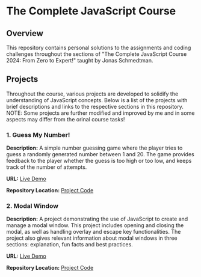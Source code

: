 # The Complete JavaScript Course

## Overview 

This repository contains personal solutions to the assignments and coding challenges throughout the sections of "The Complete JavaScript Course 2024: From Zero to Expert!" taught by Jonas Schmedtman.

## Projects

Throughout the course, various projects are developed to solidify the understanding of JavaScript concepts. Below is a list of the projects with brief descriptions and links to the respective sections in this repository. 
NOTE: Some projects are further modified and improved by me and in some aspects may differ from the orinal course tasks!

### 1. Guess My Number!

**Description:** A simple number guessing game where the player tries to guess a randomly generated number between 1 and 20. The game provides feedback to the player whether the guess is too high or too low, and keeps track of the number of attempts.

**URL:** [Live Demo](https://st-atanasov-guess-my-number.vercel.app)

**Repository Location:** [Project Code](https://github.com/CoolShadow1/The_Complete_JavaScript_Course/tree/main/05.%20DOM%20and%20Events%20Fundamentals/Projects/%231%20Guess%20My%20Number)

### 2. Modal Window

**Description:** A project demonstrating the use of JavaScript to create and manage a modal window. This project includes opening and closing the modal, as well as handling overlay and escape key functionalities. The project also gives relevant information about modal windows in three sections: explanation, fun facts and best practices.

**URL:** [Live Demo](https://modal-windows.vercel.app/)

**Repository Location:** [Project Code](https://github.com/CoolShadow1/The_Complete_JavaScript_Course/tree/main/05.%20DOM%20and%20Events%20Fundamentals/Projects/%232%20Modal%20Windows)
<!--
### 3. Pig Game

**Description:** An interactive two-player dice game where players take turns to roll a die. Players can hold their score or risk rolling again to accumulate points, but rolling a one loses the turn and points for that round.

**URL:** [Live Demo](#)

**Repository Location:** [Project Code](#)

### 4. Bankist

**Description:** A simplified online banking application that includes functionalities such as login, money transfers, loan requests, and account closures. This project emphasizes DOM manipulation and event handling.

**URL:** [Live Demo](#)

**Repository Location:** [Project Code](#)

### 5. Mapty

**Description:** A location-based application that allows users to log their workouts with details such as type, distance, duration, and coordinates. It integrates the use of the Geolocation API and local storage.

**URL:** [Live Demo](#)

**Repository Location:** [Project Code](#)

### 6. Forkify

**Description:** A recipe application where users can search for recipes, view recipe details, and save favorite recipes. This project involves working with third-party APIs to fetch and display recipe data dynamically.

**URL:** [Live Demo](#)

**Repository Location:** [Project Code](#)

### 7. Bankist Website

**Description:** A modern, responsive website for a fictional bank, showcasing HTML, CSS, and JavaScript to create interactive and visually appealing web pages. This project covers advanced CSS techniques and JavaScript for UI interactions.

**URL:** [Live Demo](#)

**Repository Location:** [Project Code](#)

## Usage

To view or use any of the projects, navigate to the respective project directory using the links provided above. Each project folder contains a detailed README file with instructions on how to run and explore the project.

## Acknowledgments

This repository is based on the coursework and teachings of Jonas Schmedtman in "The Complete JavaScript Course 2024: From Zero to Expert!".
-->
